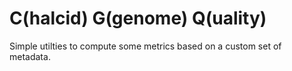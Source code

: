 
# C(halcid) G(genome) Q(uality)

Simple utilties to compute some metrics based on a custom set of metadata.
